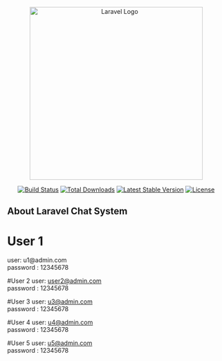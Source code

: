 <p align="center"><a href="https://laravel.com" target="_blank"><img src="https://raw.githubusercontent.com/laravel/art/master/logo-lockup/5%20SVG/2%20CMYK/1%20Full%20Color/laravel-logolockup-cmyk-red.svg" width="400" alt="Laravel Logo"></a></p>

<p align="center">
<a href="https://travis-ci.org/laravel/framework"><img src="https://travis-ci.org/laravel/framework.svg" alt="Build Status"></a>
<a href="https://packagist.org/packages/laravel/framework"><img src="https://img.shields.io/packagist/dt/laravel/framework" alt="Total Downloads"></a>
<a href="https://packagist.org/packages/laravel/framework"><img src="https://img.shields.io/packagist/v/laravel/framework" alt="Latest Stable Version"></a>
<a href="https://packagist.org/packages/laravel/framework"><img src="https://img.shields.io/packagist/l/laravel/framework" alt="License"></a>
</p>

## About Laravel Chat System

<h1>User 1</h1>
user: u1@admin.com <br>
password : 12345678

#User 2
user: user2@admin.com <br>
password : 12345678

#User 3
user: u3@admin.com <br>
password : 12345678

#User 4
user: u4@admin.com <br>
password : 12345678

#User 5
user: u5@admin.com <br>
password : 12345678





